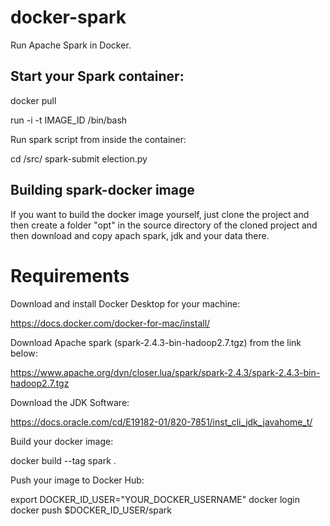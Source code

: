 # docker-spark
Run Apache Spark in Docker.

## Start your Spark container:

docker pull

run -i -t IMAGE_ID /bin/bash

Run spark script from inside the container:

cd /src/
spark-submit election.py

## Building spark-docker image
If you want to build the docker image yourself, just clone the project and then create a folder "opt" in the source directory of the cloned project and then download and copy apach spark, jdk and your data there.

# Requirements

Download and install Docker Desktop for your machine:

https://docs.docker.com/docker-for-mac/install/

Download Apache spark (spark-2.4.3-bin-hadoop2.7.tgz) from the link below:

https://www.apache.org/dyn/closer.lua/spark/spark-2.4.3/spark-2.4.3-bin-hadoop2.7.tgz

Download the JDK Software: 

https://docs.oracle.com/cd/E19182-01/820-7851/inst_cli_jdk_javahome_t/

Build your docker image:

docker build --tag spark .

Push your image to Docker Hub:

export DOCKER_ID_USER="YOUR_DOCKER_USERNAME"
docker login
docker push $DOCKER_ID_USER/spark
